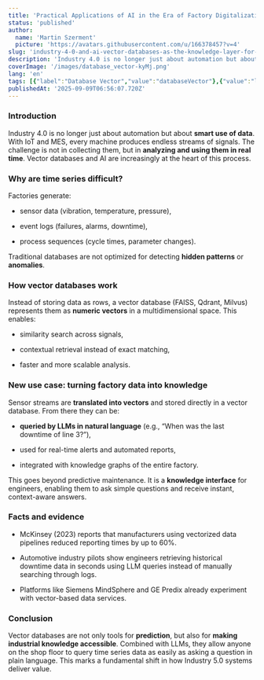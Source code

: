 ```yaml
---
title: 'Practical Applications of AI in the Era of Factory Digitalization: How Can Vector Databases Support Time Series Analysis?'
status: 'published'
author:
  name: 'Martin Szerment'
  picture: 'https://avatars.githubusercontent.com/u/166378457?v=4'
slug: 'industry-4-0-and-ai-vector-databases-as-the-knowledge-layer-for-time-series-data'
description: 'Industry 4.0 is no longer just about automation but about smart use of data. With IoT and MES, every machine produces endless streams of signals. The challenge is not in collecting them, but in analyzing and using them in real time. Vector databases and AI are increasingly at the heart of this process.'
coverImage: '/images/database_vector-kyMj.png'
lang: 'en'
tags: [{"label":"Database Vector","value":"databaseVector"},{"value":"llmModels","label":"LLM Models"},{"value":"Industry 5.0","label":"Industry 5.0"}]
publishedAt: '2025-09-09T06:56:07.720Z'
---
```


### Introduction

Industry 4.0 is no longer just about automation but about **smart use of data**. With IoT and MES, every machine produces endless streams of signals. The challenge is not in collecting them, but in **analyzing and using them in real time**. Vector databases and AI are increasingly at the heart of this process.

### Why are time series difficult?

Factories generate:

- sensor data (vibration, temperature, pressure),

- event logs (failures, alarms, downtime),

- process sequences (cycle times, parameter changes).

Traditional databases are not optimized for detecting **hidden patterns** or **anomalies**.

### How vector databases work

Instead of storing data as rows, a vector database (FAISS, Qdrant, Milvus) represents them as **numeric vectors** in a multidimensional space. This enables:

- similarity search across signals,

- contextual retrieval instead of exact matching,

- faster and more scalable analysis.

### New use case: turning factory data into knowledge

Sensor streams are **translated into vectors** and stored directly in a vector database. From there they can be:

- **queried by LLMs in natural language** (e.g., “When was the last downtime of line 3?”),

- used for real-time alerts and automated reports,

- integrated with knowledge graphs of the entire factory.

This goes beyond predictive maintenance. It is a **knowledge interface** for engineers, enabling them to ask simple questions and receive instant, context-aware answers.

### Facts and evidence

- McKinsey (2023) reports that manufacturers using vectorized data pipelines reduced reporting times by up to 60%.

- Automotive industry pilots show engineers retrieving historical downtime data in seconds using LLM queries instead of manually searching through logs.

- Platforms like Siemens MindSphere and GE Predix already experiment with vector-based data services.

### Conclusion

Vector databases are not only tools for **prediction**, but also for **making industrial knowledge accessible**. Combined with LLMs, they allow anyone on the shop floor to query time series data as easily as asking a question in plain language. This marks a fundamental shift in how Industry 5.0 systems deliver value.